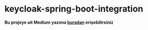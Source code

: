 # keycloak-spring-boot-integration

**Bu projeye ait Medium yazıma [buradan](https://medium.com/@zeynepozzdemir/spring-boot-ile-keycloak-kullan%C4%B1m%C4%B1-41d701f8d373) erişebilirsiniz**